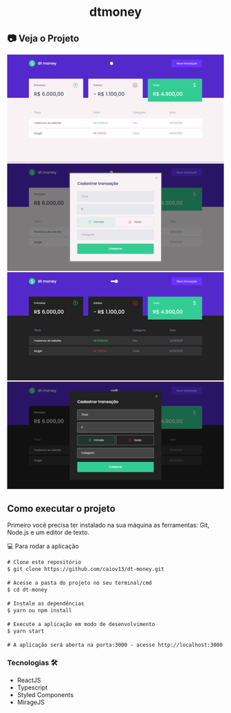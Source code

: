 <h1 align="center">dtmoney</h1>

## 📷 Veja o Projeto

<div align="center">

![imagem do projeto](https://github.com/caiov13/dt-money/blob/main/github/1.PNG)
![imagem do projeto](https://github.com/caiov13/dt-money/blob/main/github/2.PNG)
![imagem do projeto](https://github.com/caiov13/dt-money/blob/main/github/3.PNG)
![imagem do projeto](https://github.com/caiov13/dt-money/blob/main/github/4.PNG)

</div>

## Como executar o projeto
Primeiro você precisa ter instalado na sua máquina as ferramentas: Git, Node.js e um editor de texto.

💻 Para rodar a aplicação
```
# Clone este repositório
$ git clone https://github.com/caiov13/dt-money.git

# Acesse a pasta do projeto no seu terminal/cmd
$ cd dt-money

# Instale as dependências
$ yarn ou npm install

# Execute a aplicação em modo de desenvolvimento
$ yarn start

# A aplicação será aberta na porta:3000 - acesse http://localhost:3000

```

### Tecnologias 🛠
* ReactJS
* Typescript
* Styled Components
* MirageJS
